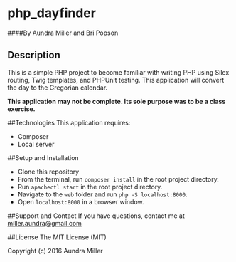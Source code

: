 # php_dayfinder

####By Aundra Miller and Bri Popson

## Description
This is a simple PHP project to become familiar with writing PHP using Silex routing, Twig templates, and PHPUnit testing. This application will convert the day to the Gregorian calendar.

**This application may not be complete. Its sole purpose was to be a class exercise.**

##Technologies
This application requires:
* Composer
* Local server

##Setup and Installation
* Clone this repository
* From the terminal, run `composer install` in the root project directory.
* Run `apachectl start` in the root project directory.
* Navigate to the `web` folder and run `php -S localhost:8000`.
* Open `localhost:8000` in a browser window.

##Support and Contact
If you have questions, contact me at miller.aundra@gmail.com

##License
The MIT License (MIT)

Copyright (c) 2016 Aundra Miller
